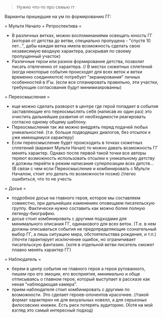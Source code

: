 >Нужно что-то про семью гг


Варианты пришедшие на ум по формированию ГГ:

= Мульти Начало + Ретроспектива =
- В различных ветках, можно воспоминаниями освещать юность ГГ (которая от детства до ветви, специально пропущена - "спустя 10 лет...", дабы каждая ветка имела возможность сделать свою независимую вводную характера, раскрывая по своему пропущенный участок)
- Различные герои или разное формирование детства, позволит писать отвлеченно от характера.
// В местах сюжетных сплетений (когда некоторые события происходят для всех веток и ветки временно соединяются) потребует "экранирования" личных особенностей в if'ы. (если все спланировать правильно, эти участки, требующие согласования будут минимизированны)

= Переосмысление =
- еще можно сделать разворот в центре где герой попадает в события заставляющие его переосмыслять себя (написав их один раз) это очистить дальнейшие развития от необходимости реагировать согласно одному общему шаблону.
- Переосмысления так же можно внедрять перед подачей любых уникальностей. (т.е. больше подводящих диалогов, без отсылок к уже имеющемуся характеру)
- Если переосмысление будет происходить в точках сюжетных сплетений (вариант Мульти Начал) то можно давать возможность ГГ менять характер. Однако после первой такой точки все авторы теряют возможность использовать отсылки к уникальному детству и должны перейти в режим написания суперпозиции всех детств... (В связи с чем если Переосмысление и комбинировать с Мульти Началом, стоит это делать по возможности позже)
//легко ошибиться, что то не учесть

= Досье =
- подробное досье на главного героя, которое мы составляем совместно, при дальнейших изменениях оповещаем писательскую группу. Фактически нужно составить как можно более полную легенду-биографию.
- досье стоит комбинировать с другими подходами для минимального описания ГГ, одинакового для всех веток. (Т.е. в нем должны описываться события не предопределяющие сознательный выбор ГГ, а лишь ситуацию мира, обстоятельствва рождения, и т.п.)
//почти гарантирует исключение ошибок, но ограничивает писательскую фантазию. (хотя в отдельной ветви писатель сможет плавно менять характер ГГ)

= Наблюдатель =
- берем в центр события не главного героя а героя рутованного, пишем про его эмоции, его восприятия, минимально и обще отписываясь о главном герое, который выступает в рассказе как некая "наблюдающая камера".
- прием наблюдателя стоит комбинировать с другими по возможности. Это сделает героев-опонентов красочнее.
//такой формат характерен не для визуальных новелл, а для серьезных филосовских книжек. Есть риск потерять аудиторию. (Хотя на мой взгляд это самый интересный подход) 
